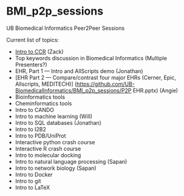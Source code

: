 # BMI_p2p_sessions
UB Biomedical Informatics Peer2Peer Sessions

Current list of topics:
- [Intro to CCR](https://github.com/UB-BiomedicalInformatics/BMI_p2p_sessions/wiki/CCR) (Zack)
- Top keywords discussion in Biomedical Informatics (Multiple Presenters?)
- EHR, Part 1 — Intro and AllScripts demo (Jonathan)
- [EHR Part 2 — Compare/contrast four major EHRs (Cerner, Epic, Allscripts, MEDITECH)] (https://github.com/UB-BiomedicalInformatics/BMI_p2p_sessions/P2P EHR.pptx) (Angie)
- Bioinformatics tools
- Cheminformatics tools
- Intro to CANDO
- Intro to machine learning (Will)
- Intro to SQL databases (Jonathan)
- Intro to I2B2
- Intro to PDB/UniProt
- Interactive python crash course
- Interactive R crash course
- Intro to molecular docking
- Intro to natural language processing (Sapan)
- Intro to network biology (Sapan)
- Intro to Docker
- Intro to git
- Intro to LaTeX
